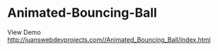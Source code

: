 # Animated-Bouncing-Ball

View Demo http://juanswebdevprojects.com//Animated_Bouncing_Ball/index.html
